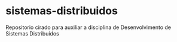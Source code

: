 # sistemas-distribuidos

Repositorio cirado para auxiliar a disciplina de Desenvolvimento de Sistemas Distribuídos
